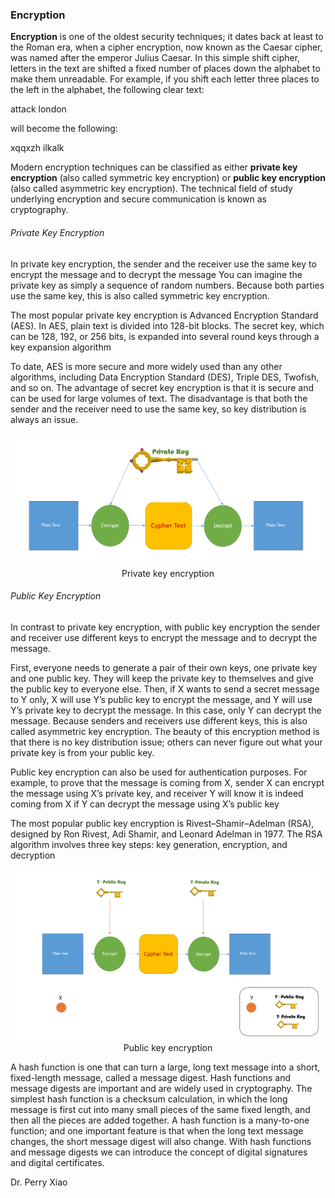 ### Encryption


__Encryption__ is one of the oldest security techniques; it dates back at least to the Roman era, when a cipher encryption, now known as the Caesar cipher, was named after the emperor Julius Caesar. In this simple shift cipher, letters in the text are shifted a fixed number of places down the alphabet to make them unreadable.
For example, if you shift each letter three places to the left in the alphabet, the following clear text: 

attack london

will become the following:

xqqxzh ilkalk

Modern encryption techniques can be classified as either **private key encryption** (also called symmetric key encryption) or
**public key encryption** (also called asymmetric key encryption). The technical field of study underlying encryption and secure communication is known as cryptography.


###### Private Key Encryption
In private key encryption, the sender and the receiver use the same key to encrypt the message and to decrypt the message
You can imagine the private key as simply a sequence of random numbers. Because both parties use the same key, this is also called symmetric key encryption.

The most popular private key encryption is Advanced Encryption Standard (AES). In AES, plain text is divided into 128-bit blocks. The
secret key, which can be 128, 192, or 256 bits, is expanded into several round keys through a key expansion algorithm

To date, AES is more secure and more widely used than any other algorithms, including Data Encryption Standard (DES), Triple DES, Twofish, and so on.
The advantage of secret key encryption is that it is secure and can be used for large volumes of text. The disadvantage is that both the sender and the receiver
need to use the same key, so key distribution is always an issue. 


<p align="center">
  <img  src="https://github.com/okansungur/drafts/blob/main/Misc/private.png"><br/>
   Private key encryption
</p>



######  Public Key Encryption
In contrast to private key encryption, with public key encryption the sender and receiver use different keys to encrypt the message and to decrypt the message.

First, everyone needs to generate a pair of their own keys, one private key and one public key. They will keep the private key to themselves and give the public key to everyone else. Then, if X wants to send a secret message to Y only, X will use Y’s public key to encrypt the message, and Y will use Y’s private key to decrypt the message. In this case, only Y can decrypt the message. Because senders and receivers use different keys, this is also called asymmetric key encryption. The beauty of this encryption method is
that there is no key distribution issue; others can never figure out what your private key is from your public key.


Public key encryption can also be used for authentication purposes. For example, to prove that the message is coming from X, sender X can encrypt
the message using X’s private key, and receiver Y will know it is indeed coming from X if Y can decrypt the message using X’s public key

The most popular public key encryption is Rivest–Shamir–Adelman (RSA), designed by Ron Rivest, Adi Shamir, and Leonard Adelman in 1977. The RSA
algorithm involves three key steps: key generation, encryption, and decryption



<p align="center">
  <img  src="https://github.com/okansungur/drafts/blob/main/Misc/public.png"><br/>
  Public key encryption
</p>


A hash function is one that can turn a large, long text message into a short, fixed-length message, called a message digest.
Hash
functions and message digests are important and are widely used in cryptography. The simplest hash function is a checksum calculation, in which the long
message is first cut into many small pieces of the same fixed length, and then all the pieces are added together. A hash function is a many-to-one function;
and one important feature is that when the long text message changes, the short message digest will also change. With hash functions and message digests we
can introduce the concept of digital signatures and digital certificates.



Dr. Perry Xiao
